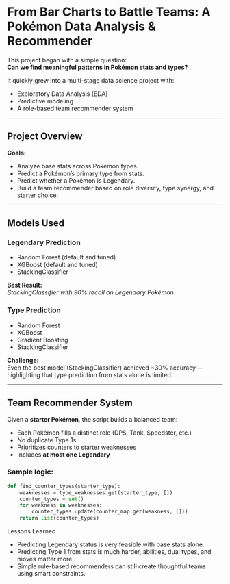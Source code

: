 # From Bar Charts to Battle Teams: A Pokémon Data Analysis & Recommender

This project began with a simple question:  
**Can we find meaningful patterns in Pokémon stats and types?**

It quickly grew into a multi-stage data science project with:
- Exploratory Data Analysis (EDA)
- Predictive modeling
- A role-based team recommender system
---

## Project Overview

**Goals:**
- Analyze base stats across Pokémon types.
- Predict a Pokémon’s primary type from stats.
- Predict whether a Pokémon is Legendary.
- Build a team recommender based on role diversity, type synergy, and starter choice.

---

## Models Used

### Legendary Prediction
- Random Forest (default and tuned)
- XGBoost (default and tuned)
- StackingClassifier

**Best Result:**  
*StackingClassifier with 90% recall on Legendary Pokémon*

### Type Prediction
- Random Forest
- XGBoost
- Gradient Boosting
- StackingClassifier

**Challenge:**  
Even the best model (StackingClassifier) achieved ~30% accuracy — highlighting that type prediction from stats alone is limited.

---

## Team Recommender System

Given a **starter Pokémon**, the script builds a balanced team:
- Each Pokémon fills a distinct role (DPS, Tank, Speedster, etc.)
- No duplicate Type 1s
- Prioritizes counters to starter weaknesses
- Includes **at most one Legendary**

### Sample logic:
```python
def find_counter_types(starter_type):
    weaknesses = type_weaknesses.get(starter_type, [])
    counter_types = set()
    for weakness in weaknesses:
        counter_types.update(counter_map.get(weakness, []))
    return list(counter_types)
```

Lessons Learned
- Predicting Legendary status is very feasible with base stats alone.
- Predicting Type 1 from stats is much harder, abilities, dual types, and moves matter more.
- Simple rule-based recommenders can still create thoughtful teams using smart constraints.